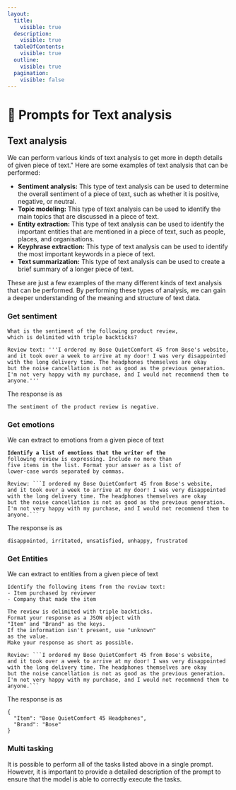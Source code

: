 ```yaml
---
layout:
  title:
    visible: true
  description:
    visible: true
  tableOfContents:
    visible: true
  outline:
    visible: true
  pagination:
    visible: false
---
```


# 🐒 Prompts for Text analysis

## Text analysis

We can perform various kinds of text analysis to get more in depth details of given piece of text." Here are some examples of text analysis that can be performed:

* **Sentiment analysis:** This type of text analysis can be used to determine the overall sentiment of a piece of text, such as whether it is positive, negative, or neutral.
* **Topic modeling:** This type of text analysis can be used to identify the main topics that are discussed in a piece of text.
* **Entity extraction:** This type of text analysis can be used to identify the important entities that are mentioned in a piece of text, such as people, places, and organisations.
* **Keyphrase extraction:** This type of text analysis can be used to identify the most important keywords in a piece of text.
* **Text summarization:** This type of text analysis can be used to create a brief summary of a longer piece of text.

These are just a few examples of the many different kinds of text analysis that can be performed. By performing these types of analysis, we can gain a deeper understanding of the meaning and structure of text data.

### Get sentiment

```
What is the sentiment of the following product review, 
which is delimited with triple backticks?

Review text: '''I ordered my Bose QuietComfort 45 from Bose's website,
and it took over a week to arrive at my door! I was very disappointed
with the long delivery time. The headphones themselves are okay
but the noise cancellation is not as good as the previous generation.
I'm not very happy with my purchase, and I would not recommend them to anyone.'''
```

The response is as&#x20;

```
The sentiment of the product review is negative.
```

### Get emotions

We can extract to emotions from a given piece of text

<pre><code><strong>Identify a list of emotions that the writer of the
</strong>following review is expressing. Include no more than
five items in the list. Format your answer as a list of
lower-case words separated by commas.

Review: ```I ordered my Bose QuietComfort 45 from Bose's website,
and it took over a week to arrive at my door! I was very disappointed
with the long delivery time. The headphones themselves are okay
but the noise cancellation is not as good as the previous generation.
I'm not very happy with my purchase, and I would not recommend them to anyone.```
</code></pre>

The response is as&#x20;

```
disappointed, irritated, unsatisfied, unhappy, frustrated
```

### Get Entities

We can extract to entities from a given piece of text

````
Identify the following items from the review text: 
- Item purchased by reviewer
- Company that made the item

The review is delimited with triple backticks.
Format your response as a JSON object with
"Item" and "Brand" as the keys. 
If the information isn't present, use "unknown"
as the value.
Make your response as short as possible.

Review: ```I ordered my Bose QuietComfort 45 from Bose's website,
and it took over a week to arrive at my door! I was very disappointed
with the long delivery time. The headphones themselves are okay
but the noise cancellation is not as good as the previous generation.
I'm not very happy with my purchase, and I would not recommend them to anyone.```
````

The response is as&#x20;

```
{
  "Item": "Bose QuietComfort 45 Headphones",
  "Brand": "Bose"
}
```

### Multi tasking

It is possible to perform all of the tasks listed above in a single prompt. However, it is important to provide a detailed description of the prompt to ensure that the model is able to correctly execute the tasks.
